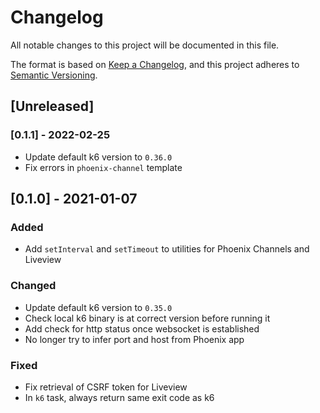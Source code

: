 # Changelog
All notable changes to this project will be documented in this file.

The format is based on [Keep a Changelog](https://keepachangelog.com/en/1.0.0/),
and this project adheres to [Semantic Versioning](https://semver.org/spec/v2.0.0.html).

## [Unreleased]

### [0.1.1] - 2022-02-25

- Update default k6 version to `0.36.0`
- Fix errors in `phoenix-channel` template

## [0.1.0] - 2021-01-07

### Added

- Add `setInterval` and `setTimeout` to utilities for Phoenix Channels and Liveview

### Changed

- Update default k6 version to `0.35.0`
- Check local k6 binary is at correct version before running it
- Add check for http status once websocket is established
- No longer try to infer port and host from Phoenix app

### Fixed

- Fix retrieval of CSRF token for Liveview
- In `k6` task, always return same exit code as k6
